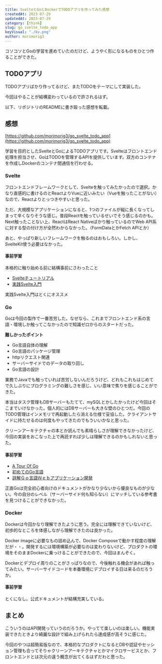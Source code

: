 ```yaml
---
title: SvelteとGoとDockerでTODOアプリを作ってみた感想
createdAt: 2023-07-29
updatedAt: 2023-07-29
category: [think]
slug: go_svelte_todo_app
keyVisual: "./kv.png"
author: morimorig3
---
```


コソコソとGoの学習を進めていたのだけど、ようやく形になるものをひとつ作ることができた。

## TODOアプリ

TODOアプリばかり作ってるけど、またTODOをテーマにして実装した。

今回はやることが結構変わっているので許されるはず。

以下、リポジトリのREADMEに書き殴った感想を転載。

## 感想

[https://github.com/morimorig3/go_svelte_todo_app](https://github.com/morimorig3/go_svelte_todo_app)

学習を目的としたSvelteとGoによるTODOアプリです。Svelteはフロントエンド処理を担当させ、GoはTODOを管理するAPIを提供しています。双方のコンテナを作成しDockerのコンテナ間通信を行わせる。

### Svelte

フロントエンドフレームワークとして、Svelteを触ってみたかったので選択。かなり直感的に書けるのとReactよりVueに近いみたい（Vueを触ったことがない）なので、Reactよりとっつきやすいと思った。

ただ、大規模なアプリケーションになると、1つのファイルが縦に長くなってしまって辛くなりそうな感じ。普段Reactを触っているせいでそう感じるのかも。Next触ったことない上、ReactはReact Nativeばかり触っているのでWeb API系に対する型の付け方が全然わからなかった。（FormDataとかFetch APIとか）

あと、やっぱり新しいフレームワークを触るのはおもしろい。しかし、SvelteKit使う必要はなかった。

#### 事前学習

本格的に触り始める前に結構事前にさわったこと

- [Svelteチュートリアル](https://svelte.dev/tutorial/basics)
- [実践Svelte入門](https://gihyo.jp/book/2023/978-4-297-13495-2)

実践Svelte入門はとくにオススメ

### Go

Goは今回の製作で一番苦労した。なぜなら、これまでフロントエンド系の言語・環境しか触ってこなかったので知識ゼロからのスタートだった。

**難しかったポイント**

- Go言語自体の理解
- Go言語のパッケージ管理
- httpリクエスト関連
- サーバーサイドでのデータの取り回し
- Go言語の設計

業務でJavaでも触っていれば苦労しないんだろうけど、どれもこれもはじめてで久しぶりにプログラミングの難しさを感じ、いい意味で焦りを感じることができた。

本当はタスク管理もDBサーバーもたてて、mySQLとかしたかったけど今回はそこまでいけなかった。個人的にはDBサーバーも大きな壁のひとつだ。今回のTODO管理はインメモリで再起動したら消える仕様で妥協した。クライアントサイドに持たせるのは何度もやってきたのでもういいかなと思った。

クリーンアーキテクチャの本とか読んでも素晴らしさが理解できなかったけど、今回の実装をおこなった上で再読すれば少しは理解できるのかもしれないと思った。

#### 事前学習

- [A Tour Of Go](https://go-tour-jp.appspot.com/welcome/1)
- [初めてのGo言語](https://www.oreilly.co.jp/books/9784814400041/)
- [詳解Ｇｏ言語Ｗｅｂアプリケーション開発](https://www.kinokuniya.co.jp/f/dsg-01-9784863543720)

正直Goは完全初心者向けのドキュメントがかなり少ないから優良なものが少ない。今の自分のレベル（サーバーサイド何も知らない）にマッチしている参考書を見つけることができなかった。

### Docker

Dockerは今回かなり理解できたように思う。完全には理解できていないけど、初歩的なところを体感しながら理解できたのは良かった。

Docker imageに必要なもの詰め込んで、Docker Composeで動かす程度の理解だが・・。開発するには環境構築が必要なのは変わりないけど、プロダクトの環境をそのままDockerに乗っけることができたので、今回はまんぞく。

Dockerとデプロイ周りのことがさっぱりなので、今後触れる機会があれば触ってみたい。サーバーサイドコードを本番環境にデプロイする日は来るのだろうか。

#### 事前学習

とくになし。公式ドキュメントが結構充実している。

## まとめ

こういうのはAPI開発っていうのだろうか。やってて楽しいのは楽しい。機能実装できたときより綺麗な設計で組み上げられたら達成感が高そうに感じた。

今回のやつは超簡易版なので、本格的なプロダクトになるとDBや認証やセッション管理も合ってそりゃクリーンアーキテクチャとかマイクロサービスとか、フロントエンドとは次元の違う概念が出てくるはずだわと思った。